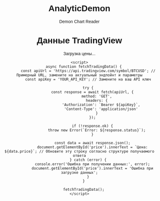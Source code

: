 # AnalyticDemon
Demon Chart Reader
<!DOCTYPE html>
<html lang="ru">
<head>
    <meta charset="UTF-8">
    <meta name="viewport" content="width=device-width, initial-scale=1.0">
    <title>Торговые данные TradingView</title>
    <style>
        body {
            font-family: Arial, sans-serif;
            margin: 40px;
            text-align: center;
        }
    </style>
</head>
<body>
    <h1>Данные TradingView</h1>
    <p id="price">Загрузка цены...</p>

    <script>
        async function fetchTradingData() {
            const apiUrl = 'https://api.tradingview.com/symbol/BTCUSD'; // Примерный URL, замените на актуальный эндпойнт и параметры
            const apiKey = 'YOUR_API_KEY'; // Замените на ваш API ключ

            try {
                const response = await fetch(apiUrl, {
                    method: 'GET',
                    headers: {
                        'Authorization': `Bearer ${apiKey}`,
                        'Content-Type': 'application/json'
                    }
                });

                if (!response.ok) {
                    throw new Error(`Error: ${response.status}`);
                }

                const data = await response.json();
                document.getElementById('price').innerText = `Цена: ${data.price}`; // Обновите эту строку согласно структуре получаемого ответа
            } catch (error) {
                console.error('Ошибка при получении данных:', error);
                document.getElementById('price').innerText = 'Ошибка при загрузке данных';
            }
        }

        fetchTradingData();
    </script>
</body>
</html>
